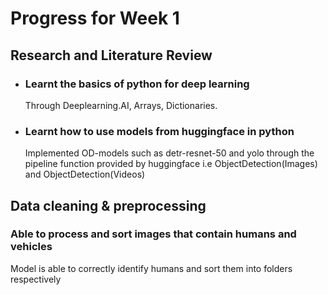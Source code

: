 # Progress for Week 1
## Research and Literature Review
- ### Learnt the basics of python for deep learning 
  Through Deeplearning.AI, Arrays, Dictionaries.
- ### Learnt how to use models from huggingface in python 
  Implemented OD-models such as detr-resnet-50 and yolo through the pipeline function provided by huggingface 
  i.e ObjectDetection(Images) and ObjectDetection(Videos) 
## Data cleaning & preprocessing
### Able to process and sort images that contain humans and vehicles
Model is able to correctly identify humans and sort them into folders respectively 
